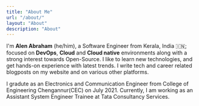 ```yaml
---
title: "About Me"
url: "/about/"
layout: "About"
description: "About"
---  
```


I'm **Alen Abraham** (he/him), a Software Engineer from Kerala, India 🇮🇳; focused on **DevOps**, **Cloud** and **Cloud native** environments along with a strong interest towards Open-Source. I like to learn new technologies, and get hands-on experience with latest trends. I write tech and career related blogposts on my website and on various other platforms.  

I gradute as an Electronics and Communication Engineer from College of Engineering Chengannur(CEC) on July 2021. Currently, I am working as an Assistant System Engineer Trainee at Tata Consultancy Services.
